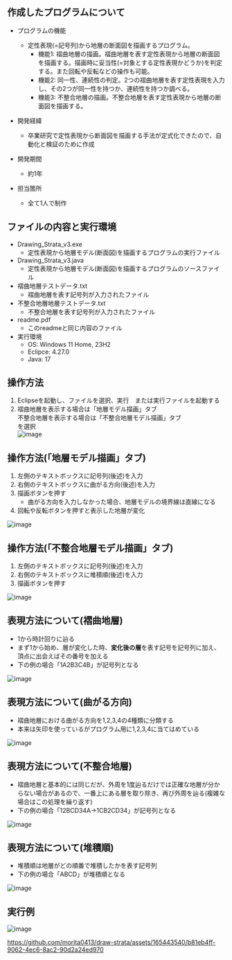 ## 作成したプログラムについて
  - プログラムの機能
    - 定性表現(=記号列)から地層の断面図を描画するプログラム。
      - 機能1: 褶曲地層の描画。褶曲地層を表す定性表現から地層の断面図を描画する。描画時に妥当性(=対象とする定性表現かどうか)を判定する。また回転や反転などの操作も可能。
      - 機能2: 同一性、連続性の判定。2つの褶曲地層を表す定性表現を入力し、その2つが同一性を持つか、連続性を持つか調べる。
      - 機能3: 不整合地層の描画。不整合地層を表す定性表現から地層の断面図を描画する。
      
  - 開発経緯
    - 卒業研究で定性表現から断面図を描画する手法が定式化できたので、自動化と検証のために作成
  - 開発期間
    - 約1年
  - 担当箇所
    - 全て1人で制作

## ファイルの内容と実行環境
  - Drawing_Strata_v3.exe
    - 定性表現から地層モデル(断面図)を描画するプログラムの実行ファイル
  - Drawing_Strata_v3.java
    - 定性表現から地層モデル(断面図)を描画するプログラムのソースファイル
  - 褶曲地層テストデータ.txt
    - 褶曲地層を表す記号列が入力されたファイル
  - 不整合地層地層テストデータ.txt
    - 不整合地層を表す記号列が入力されたファイル
  - readme.pdf
    - このreadmeと同じ内容のファイル
  - 実行環境
    - OS: Windows 11 Home, 23H2
    - Eclipce: 4.27.0
    - Java: 17

## 操作方法
  1. Eclipseを起動し、ファイルを選択、実行　または実行ファイルを起動する
  3. 褶曲地層を表示する場合は「地層モデル描画」タブ  
     不整合地層を表示する場合は「不整合地層モデル描画」タブ  
     を選択  
     ![image](https://github.com/morita0413/ktakalab/assets/165443540/76f93736-4a1e-438e-8772-a577148e42c4)

## 操作方法(「地層モデル描画」タブ)
  1. 左側のテキストボックスに記号列(後述)を入力
  1. 右側のテキストボックスに曲がる方向(後述)を入力
  1. 描画ボタンを押す
     - 曲がる方向を入力しなかった場合、地層モデルの境界線は直線になる
  1. 回転や反転ボタンを押すと表示した地層が変化
     
  ![image](https://github.com/morita0413/ktakalab/assets/165443540/6dbef709-0c77-471a-99be-01c023f2b3a5)

## 操作方法(「不整合地層モデル描画」タブ)
  1. 左側のテキストボックスに記号列(後述)を入力
  1. 右側のテキストボックスに堆積順(後述)を入力
  1. 描画ボタンを押す

  ![image](https://github.com/morita0413/ktakalab/assets/165443540/26262995-98d5-41b7-8805-45a6e3002018)

## 表現方法について(褶曲地層)
  - 1から時計回りに辿る
  - まず1から始め、層が変化した時、**変化後の層**を表す記号を記号列に加え、頂点に出会えばその番号を加える
  - 下の例の場合「1A2B3C4B」が記号列となる

  ![image](https://github.com/morita0413/ktakalab/assets/165443540/c8de8dc3-4f17-4d66-85e9-01e430da7af2)

## 表現方法について(曲がる方向)
  - 褶曲地層における曲がる方向を1,2,3,4の4種類に分類する
  - 本来は矢印を使っているがプログラム用に1,2,3,4に当てはめている

  ![image](https://github.com/morita0413/ktakalab/assets/165443540/2734ef80-d6d1-45f3-8fa4-6d53f74880b2)

## 表現方法について(不整合地層)
  - 褶曲地層と基本的には同じだが、外周を1度辿るだけでは正確な地層が分からない場合があるので、一番上にある層を取り除き、再び外周を辿る(複雑な場合はこの処理を繰り返す)
  - 下の例の場合「12BCD34A->1CB2CD34」が記号列となる

  ![image](https://github.com/morita0413/ktakalab/assets/165443540/612b6f9c-69ea-4a76-8173-92aa19557613)
  
## 表現方法について(堆積順)
  - 堆積順は地層がどの順番で堆積したかを表す記号列
  - 下の例の場合「ABCD」が堆積順となる

  ![image](https://github.com/morita0413/ktakalab/assets/165443540/388b5e01-7870-45c3-b344-d4b6efd779e5)

## 実行例
  ![image](https://github.com/morita0413/ktakalab/assets/165443540/13dd711f-3c72-4d0c-b817-bf91e2857233)

  https://github.com/morita0413/draw-strata/assets/165443540/b81eb4ff-9062-4ec6-8ac2-90d2a24ed970







     
